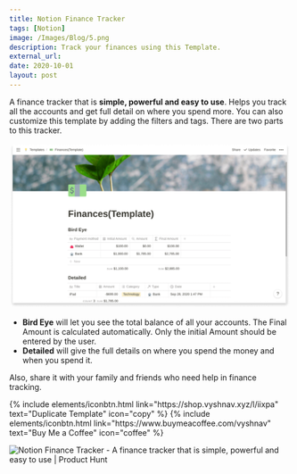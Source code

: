 ```yaml
---
title: Notion Finance Tracker
tags: [Notion]
image: /Images/Blog/5.png
description: Track your finances using this Template.
external_url:
date: 2020-10-01
layout: post
---
```

A finance tracker that is **simple, powerful and easy to use**. Helps you track all the accounts and get full detail on where you spend more. You can also customize this template by adding the filters and tags. There are two parts to this tracker.

![Notion Finance Tracker](/Images/Blog/5-1.png)

- **Bird Eye** will let you see the total balance of all your accounts.
    The Final Amount is calculated automatically. Only the initial Amount should be entered by the user.
- **Detailed** will give the full details on where you spend the money and when you spend it.

Also, share it with your family and friends who need help in finance tracking.

<p class="text-center">
{% include elements/iconbtn.html link="https://shop.vyshnav.xyz/l/iixpa" text="Duplicate Template" icon="copy"  %}
{% include elements/iconbtn.html link="https://www.buymeacoffee.com/vyshnav" text="Buy Me a Coffee" icon="coffee" %}
</p>

<p class="text-center">
<a href="https://www.producthunt.com/posts/notion-finance-tracker-3?utm_source=badge-featured&utm_medium=badge&utm_souce=badge-notion-finance-tracker-3" style="text-decoration: none !important; background-color: transparent;" target="_blank"><img src="https://api.producthunt.com/widgets/embed-image/v1/featured.svg?post_id=302998&theme=light" alt="Notion Finance Tracker - A finance tracker that is simple, powerful and easy to use | Product Hunt" style="width: 250px; height: 54px;" width="250" height="54" /></a>
</p>

